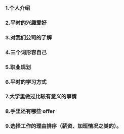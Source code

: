 ### 1.个⼈介绍

### 2.平时的兴趣爱好

### 3.对我们公司的了解

### 4.三个词形容⾃⼰

### 5.职业规划

### 6.平时的学习⽅式

### 7.⼤学⾥做过⽐较有意义的事情

### 8.⼿⾥还有哪些 offer

### 9.选择⼯作的理由排序（薪资、加班情况之类的）。